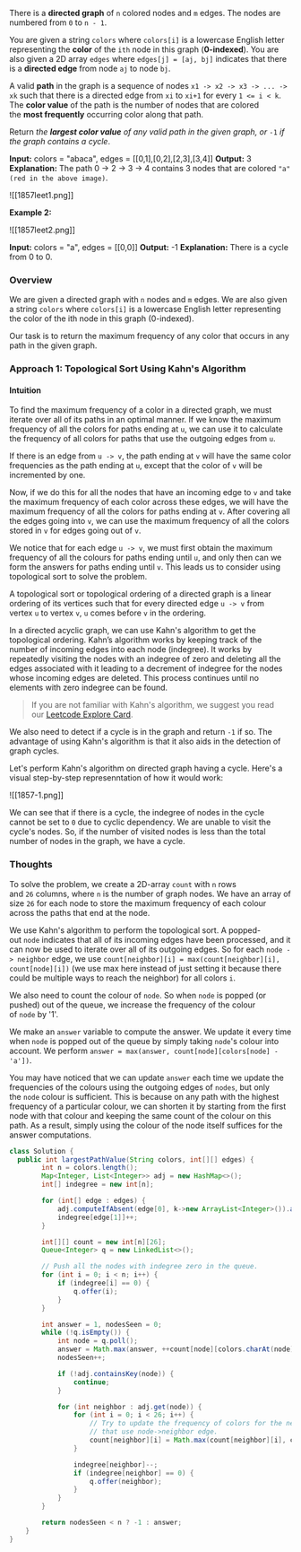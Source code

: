There is a **directed graph** of `n` colored nodes and `m` edges. The nodes are numbered from `0` to `n - 1`.

You are given a string `colors` where `colors[i]` is a lowercase English letter representing the **color** of the `ith` node in this graph (**0-indexed**). You are also given a 2D array `edges` where `edges[j] = [aj, bj]` indicates that there is a **directed edge** from node `aj` to node `bj`.

A valid **path** in the graph is a sequence of nodes `x1 -> x2 -> x3 -> ... -> xk` such that there is a directed edge from `xi` to `xi+1` for every `1 <= i < k`. The **color value** of the path is the number of nodes that are colored the **most frequently** occurring color along that path.

Return _the **largest color value** of any valid path in the given graph, or_ `-1` _if the graph contains a cycle_.

**Input:** colors = "abaca", edges = [[0,1],[0,2],[2,3],[3,4]]
**Output:** 3
**Explanation:** The path 0 -> 2 -> 3 -> 4 contains 3 nodes that are colored `"a" (red in the above image)`.

![[1857leet1.png]]


**Example 2:**

![[1857leet2.png]]

**Input:** colors = "a", edges = [[0,0]]
**Output:** -1
**Explanation:** There is a cycle from 0 to 0.

### Overview

We are given a directed graph with `n` nodes and `m` edges. We are also given a string `colors` where `colors[i]` is a lowercase English letter representing the color of the ith node in this graph (0-indexed).

Our task is to return the maximum frequency of any color that occurs in any path in the given graph.

### Approach 1: Topological Sort Using Kahn's Algorithm

#### Intuition

To find the maximum frequency of a color in a directed graph, we must iterate over all of its paths in an optimal manner. If we know the maximum frequency of all the colors for paths ending at `u`, we can use it to calculate the frequency of all colors for paths that use the outgoing edges from `u`.

If there is an edge from `u -> v`, the path ending at `v` will have the same color frequencies as the path ending at `u`, except that the color of `v` will be incremented by one.

Now, if we do this for all the nodes that have an incoming edge to `v` and take the maximum frequency of each color across these edges, we will have the maximum frequency of all the colors for paths ending at `v`. After covering all the edges going into `v`, we can use the maximum frequency of all the colors stored in `v` for edges going out of `v`.

We notice that for each edge `u -> v`, we must first obtain the maximum frequency of all the colours for paths ending until `u`, and only then can we form the answers for paths ending until `v`. This leads us to consider using topological sort to solve the problem.

A topological sort or topological ordering of a directed graph is a linear ordering of its vertices such that for every directed edge `u -> v` from vertex `u` to vertex `v`, `u` comes before `v` in the ordering.

In a directed acyclic graph, we can use Kahn's algorithm to get the topological ordering. Kahn’s algorithm works by keeping track of the number of incoming edges into each node (indegree). It works by repeatedly visiting the nodes with an indegree of zero and deleting all the edges associated with it leading to a decrement of indegree for the nodes whose incoming edges are deleted. This process continues until no elements with zero indegree can be found.

> If you are not familiar with Kahn's algorithm, we suggest you read our [Leetcode Explore Card](https://leetcode.com/explore/learn/card/graph/623/kahns-algorithm-for-topological-sorting/3886/).

We also need to detect if a cycle is in the graph and return `-1` if so. The advantage of using Kahn's algorithm is that it also aids in the detection of graph cycles.

Let's perform Kahn's algorithm on directed graph having a cycle. Here's a visual step-by-step represenntation of how it would work:

![[1857-1.png]]

We can see that if there is a cycle, the indegree of nodes in the cycle cannot be set to `0` due to cyclic dependency. We are unable to visit the cycle's nodes. So, if the number of visited nodes is less than the total number of nodes in the graph, we have a cycle.


### Thoughts

To solve the problem, we create a 2D-array `count` with `n` rows and `26` columns, where `n` is the number of graph nodes. We have an array of size `26` for each node to store the maximum frequency of each colour across the paths that end at the node.

We use Kahn's algorithm to perform the topological sort. A popped-out `node` indicates that all of its incoming edges have been processed, and it can now be used to iterate over all of its outgoing edges. So for each `node -> neighbor` edge, we use `count[neighbor][i] = max(count[neighbor][i], count[node][i])` (we use max here instead of just setting it because there could be multiple ways to reach the neighbor) for all colors `i`.

We also need to count the colour of `node`. So when `node` is popped (or pushed) out of the queue, we increase the frequency of the colour of `node` by '1'.

We make an `answer` variable to compute the answer. We update it every time when `node` is popped out of the queue by simply taking `node`'s colour into account. We perform `answer = max(answer, count[node][colors[node] - 'a'])`.

You may have noticed that we can update `answer` each time we update the frequencies of the colours using the outgoing edges of `nodes`, but only the `node` colour is sufficient. This is because on any path with the highest frequency of a particular colour, we can shorten it by starting from the first node with that colour and keeping the same count of the colour on this path. As a result, simply using the colour of the node itself suffices for the answer computations.

```java
class Solution {
  public int largestPathValue(String colors, int[][] edges) {
        int n = colors.length();
        Map<Integer, List<Integer>> adj = new HashMap<>();
        int[] indegree = new int[n];

        for (int[] edge : edges) {
            adj.computeIfAbsent(edge[0], k->new ArrayList<Integer>()).add(edge[1]);
            indegree[edge[1]]++;
        }

        int[][] count = new int[n][26];
        Queue<Integer> q = new LinkedList<>();

        // Push all the nodes with indegree zero in the queue.
        for (int i = 0; i < n; i++) {
            if (indegree[i] == 0) {
                q.offer(i);
            }
        }

        int answer = 1, nodesSeen = 0;
        while (!q.isEmpty()) {
            int node = q.poll();
            answer = Math.max(answer, ++count[node][colors.charAt(node) - 'a']);
            nodesSeen++;

            if (!adj.containsKey(node)) {
                continue;
            }

            for (int neighbor : adj.get(node)) {
                for (int i = 0; i < 26; i++) {
                    // Try to update the frequency of colors for the neighbor to include paths
                    // that use node->neighbor edge.
                    count[neighbor][i] = Math.max(count[neighbor][i], count[node][i]);
                }

                indegree[neighbor]--;
                if (indegree[neighbor] == 0) {
                    q.offer(neighbor);
                }
            }
        }

        return nodesSeen < n ? -1 : answer;
    }
}
```

